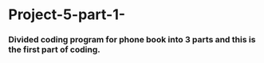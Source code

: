 # Project-5-part-1-
### Divided coding program for phone book into 3 parts and this is the first part of coding.
